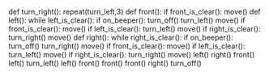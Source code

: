 def turn_right():
    repeat(turn_left,3)
def front():
    if front_is_clear():
        move()
def left():
    while left_is_clear():
        if on_beeper():
                turn_off()
        turn_left()
        move()
        if front_is_clear():
            move()
        if left_is_clear():
            turn_left()
            move()
        if right_is_clear():
            turn_right()
            move()
def right():
    while right_is_clear():
        if on_beeper():
                turn_off()
        turn_right()
        move()
        if front_is_clear():
            move()
        if left_is_clear():
            turn_left()
            move()
        if right_is_clear():
            turn_right()
            move()
left()
right()
front()
left()
turn_left()
left()
front()
front()
front()
right()
turn_off()
